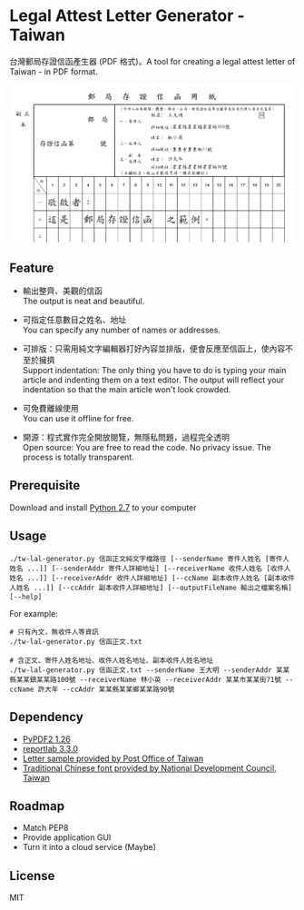 # Legal Attest Letter Generator - Taiwan #
台灣郵局存證信函產生器 (PDF 格式)。A tool for creating a legal attest letter of Taiwan - in PDF format.

![](./img/sample.png)

## Feature ##
- 輸出整齊、美觀的信函  
  The output is neat and beautiful.  

- 可指定任意數目之姓名、地址  
  You can specify any number of names or addresses.  

- 可排版：只需用純文字編輯器打好內容並排版，便會反應至信函上，使內容不至於擁擠  
  Support indentation: The only thing you have to do is typing your main article and indenting them on a text editor. The output will reflect your indentation so that the main article won't look crowded.  

- 可免費離線使用  
  You can use it offline for free.

- 開源：程式實作完全開放閱覽，無隱私問題，過程完全透明  
  Open source: You are free to read the code. No privacy issue. The process is totally transparent.

## Prerequisite ##
Download and install [Python 2.7](https://www.python.org/downloads/) to your computer

## Usage ##
```
./tw-lal-generator.py 信函正文純文字檔路徑 [--senderName 寄件人姓名 [寄件人姓名 ...]] [--senderAddr 寄件人詳細地址] [--receiverName 收件人姓名 [收件人姓名 ...]] [--receiverAddr 收件人詳細地址] [--ccName 副本收件人姓名 [副本收件人姓名 ...]] [--ccAddr 副本收件人詳細地址] [--outputFileName 輸出之檔案名稱] [--help]
```
For example:  
```
# 只有內文，無收件人等資訊
./tw-lal-generator.py 信函正文.txt

# 含正文、寄件人姓名地址、收件人姓名地址、副本收件人姓名地址
./tw-lal-generator.py 信函正文.txt --senderName 王大明 --senderAddr 某某縣某某鎮某某路100號 --receiverName 林小英 --receiverAddr 某某市某某街71號 --ccName 許大年 --ccAddr 某某縣某某鄉某某路90號
```

## Dependency ##
- [PyPDF2 1.26](https://github.com/mstamy2/PyPDF2)  
- [reportlab 3.3.0](https://bitbucket.org/rptlab/reportlab)
- [Letter sample provided by Post Office of Taiwan](http://www.post.gov.tw/post/internet/Download/index.jsp?ID=220301)
- [Traditional Chinese font provided by National Development Council, Taiwan ](http://data.gov.tw/node/5961)

## Roadmap ##
- Match PEP8  
- Provide application GUI
- Turn it into a cloud service (Maybe)

## License ##
MIT
